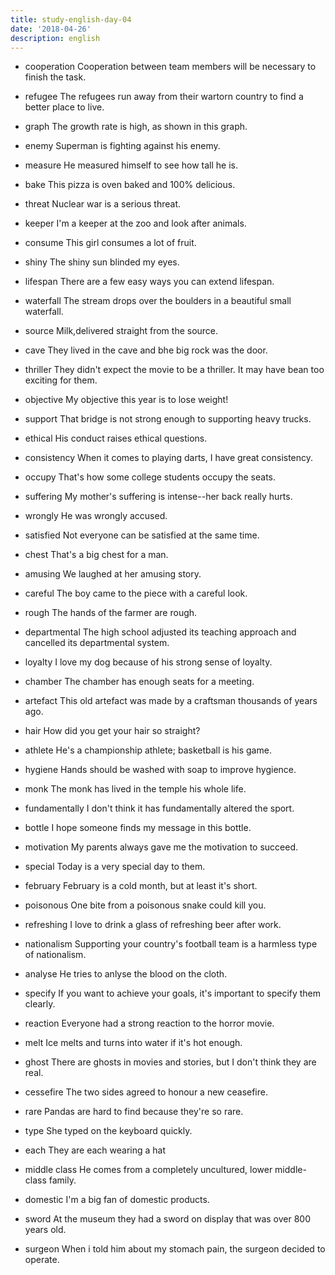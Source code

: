 ```yaml
---
title: study-english-day-04
date: '2018-04-26'
description: english
---
```


- cooperation
Cooperation between team members will be necessary to finish the task.

- refugee
The refugees run away from their wartorn country to find a better place to live.

- graph
The growth rate is high, as shown in this graph.

- enemy
Superman is fighting against his enemy.

- measure
He measured himself to see how tall he is.

- bake
This pizza is oven baked and 100% delicious.

- threat
Nuclear war is a serious threat.

- keeper
I'm a keeper at the zoo and look after animals.

- consume
This girl consumes a lot of fruit.

- shiny
The shiny sun blinded my eyes.

- lifespan
There are a few easy ways you can extend lifespan.

- waterfall
The stream drops over the boulders in a beautiful small waterfall.

- source
Milk,delivered straight from the source.

- cave
They lived in the cave and bhe big rock was the door.

- thriller
They didn't expect the movie to be a thriller. It may have bean too exciting for them.

- objective
My objective this year is to lose weight!

- support
That bridge is not strong enough to supporting heavy trucks.

- ethical
His conduct raises ethical questions.

- consistency
When it comes to playing darts, I have great consistency.

- occupy
That's how some college students occupy the seats.

- suffering
My mother's suffering is intense--her back really hurts.

- wrongly
He was wrongly accused.

- satisfied
Not everyone can be satisfied at the same time.

- chest
That's a big chest for a man.

- amusing
We laughed at her amusing story.

- careful
The boy came to the piece with a careful look.

- rough
The hands of the farmer are rough.

- departmental
The high school adjusted its teaching approach and cancelled its departmental system.

- loyalty
I love my dog because of his strong sense of loyalty.

- chamber
The chamber has enough seats for a meeting.

- artefact
This old artefact was made by a craftsman thousands of years ago.

- hair
How did you get your hair so straight?

- athlete
He's a championship athlete; basketball is his game.

- hygiene
Hands should be washed with soap to improve hygience.

- monk
The monk has lived in the temple his whole life.

- fundamentally
I don't think it has fundamentally altered the sport.

- bottle
I hope someone finds my message in this bottle.

- motivation
My parents always gave me the motivation to succeed.

- special
Today is a very special day to them.

- february
February is a cold month, but at least it's short.

- poisonous
One bite from a poisonous snake could kill you.

- refreshing
I love to drink a glass of refreshing beer after work.

- nationalism
Supporting your country's football team is a harmless type of nationalism.

- analyse
He tries to anlyse the blood on the cloth.

- specify
If you want to achieve your goals, it's important to specify them clearly.

- reaction
Everyone had a strong reaction to the horror movie.

- melt
Ice melts and turns into water if it's hot enough.

- ghost
There are ghosts in movies and stories, but I don't think they are real.

- cessefire
The two sides agreed to honour a new ceasefire.

- rare
Pandas are hard to find because they're so rare.

- type
She typed on the keyboard quickly.

- each
They are each wearing a hat

- middle class
He comes from a completely uncultured, lower middle-class family.

- domestic
I'm a big fan of domestic products.

- sword
At the museum they had a sword on display that was over 800 years old.

- surgeon
When i told him about my stomach pain, the surgeon decided to operate.


